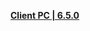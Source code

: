 **[Client PC | 6.5.0   ](https://d2wztyirwsuyyo.cloudfront.net/ptpublic/bh3_global/20230403101307_w1BJnAwsbvH0QNvt/BH3_v6.5.0_126602580c16.7z)** 
